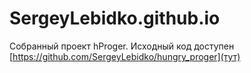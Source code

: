 # SergeyLebidko.github.io

Собранный проект hProger. Исходный код доступен [https://github.com/SergeyLebidko/hungry_proger](тут)
